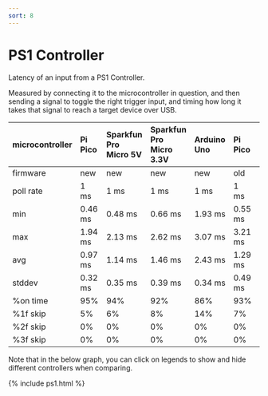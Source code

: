 ```yaml
---
sort: 8
---
```


# PS1 Controller

Latency of an input from a PS1 Controller.

Measured by connecting it to the microcontroller in question, and then sending a signal to toggle the right trigger input, and timing how long it takes that signal to reach a target device over USB.

| microcontroller | Pi Pico | Sparkfun Pro Micro 5V | Sparkfun Pro Micro 3.3V | Arduino Uno | Pi Pico | Sparkfun Pro Micro 5V | Sparkfun Pro Micro 3.3V | Arduino Uno |
| :-------------- | :------ | :-------------------- | :---------------------- | :---------- | :------ | :-------------------- | :---------------------- | :---------- |
| firmware        | new     | new                   | new                     | new         | old     | old                   | old                     | old         |
| poll rate       | 1 ms    | 1 ms                  | 1 ms                    | 1 ms        | 1 ms    | 1 ms                  | 1 ms                    | 1 ms        |
| min             | 0.46 ms | 0.48 ms               | 0.66 ms                 | 1.93 ms     | 0.55 ms | 1.1 ms                | 2.07 ms                 | 1.46 ms     |
| max             | 1.94 ms | 2.13 ms               | 2.62 ms                 | 3.07 ms     | 3.21 ms | 3.23 ms               | 4.7 ms                  | 3.11 ms     |
| avg             | 0.97 ms | 1.14 ms               | 1.46 ms                 | 2.43 ms     | 1.29 ms | 2.34 ms               | 3.4 ms                  | 2.26 ms     |
| stddev          | 0.32 ms | 0.35 ms               | 0.39 ms                 | 0.34 ms     | 0.49 ms | 0.42 ms               | 0.56 ms                 | 0.37 ms     |
| %on time        | 95%     | 94%                   | 92%                     | 86%         | 93%     | 87%                   | 80%                     | 87%         |
| %1f skip        | 5%      | 6%                    | 8%                      | 14%         | 7%      | 13%                   | 20%                     | 13%         |
| %2f skip        | 0%      | 0%                    | 0%                      | 0%          | 0%      | 0%                    | 0%                      | 0%          |
| %3f skip        | 0%      | 0%                    | 0%                      | 0%          | 0%      | 0%                    | 0%                      | 0%          |

Note that in the below graph, you can click on legends to show and hide different controllers when comparing.

{% include ps1.html %}
